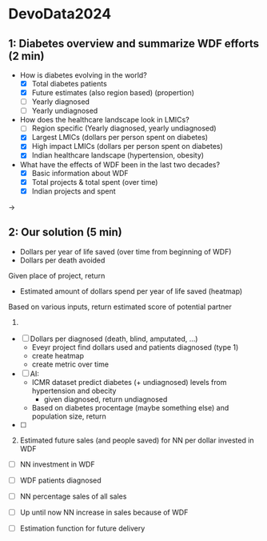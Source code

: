# DevoData2024

## 1: Diabetes overview and summarize WDF efforts (2 min)

- How is diabetes evolving in the world?
    - [x] Total diabetes patients
    - [x] Future estimates (also region based) (propertion)
    - [ ] Yearly diagnosed
    - [ ] Yearly undiagnosed

- How does the healthcare landscape look in LMICs?
    - [ ] Region specific (Yearly diagnosed, yearly undiagnosed)
    - [x] Largest LMICs (dollars per person spent on diabetes)
    - [x] High impact LMICs (dollars per person spent on diabetes)
    - [x] Indian healthcare landscape (hypertension, obesity)

- What have the effects of WDF been in the last two decades?
    - [x] Basic information about WDF
    - [x] Total projects & total spent (over time)
    - [x] Indian projects and spent

->

## 2: Our solution (5 min)

- Dollars per year of life saved (over time from beginning of WDF)
- Dollars per death avoided

Given place of project, return 
- Estimated amount of dollars spend per year of life saved (heatmap)

Based on various inputs, return estimated score of potential partner

1.
- [ ] Dollars per diagnosed (death, blind, amputated, ...)
    - Eveyr project find dollars used and patients diagnosed (type 1)
    - create heatmap
    - create metric over time
- [ ] AI: 
    - ICMR dataset predict diabetes (+ undiagnosed) levels from hypertension and obecity
        - given diagnosed, return undiagnosed
    - Based on diabetes procentage (maybe something else) and population size, return 
- [ ] 

2. Estimated future sales (and people saved) for NN per dollar invested in WDF
- [ ] NN investment in WDF
- [ ] WDF patients diagnosed
- [ ] NN percentage sales of all sales
- [ ] Up until now NN increase in sales because of WDF
- [ ] Estimation function for future delivery

